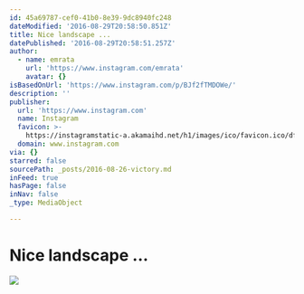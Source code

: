 ```yaml
---
id: 45a69787-cef0-41b0-8e39-9dc8940fc248
dateModified: '2016-08-29T20:58:50.851Z'
title: Nice landscape ...
datePublished: '2016-08-29T20:58:51.257Z'
author:
  - name: emrata
    url: 'https://www.instagram.com/emrata'
    avatar: {}
isBasedOnUrl: 'https://www.instagram.com/p/BJf2fTMDOWe/'
description: ''
publisher:
  url: 'https://www.instagram.com'
  name: Instagram
  favicon: >-
    https://instagramstatic-a.akamaihd.net/h1/images/ico/favicon.ico/dfa85bb1fd63.ico
  domain: www.instagram.com
via: {}
starred: false
sourcePath: _posts/2016-08-26-victory.md
inFeed: true
hasPage: false
inNav: false
_type: MediaObject

---
```

# Nice landscape ...
![](https://imgflo.herokuapp.com/graph/vahj1ThiexotieMo/ad85343b3e6c2a8406be5f42326375bd/noop.jpg?input=https%3A%2F%2Fscontent.cdninstagram.com%2Ft51.2885-15%2Fs640x640%2Fsh0.08%2Fe35%2F14072901_505305312999635_1329055507_n.jpg%3Fig_cache_key%3DMTMyNDAxNjQ2MDg4ODg2MDA2Mg%253D%253D.2)
